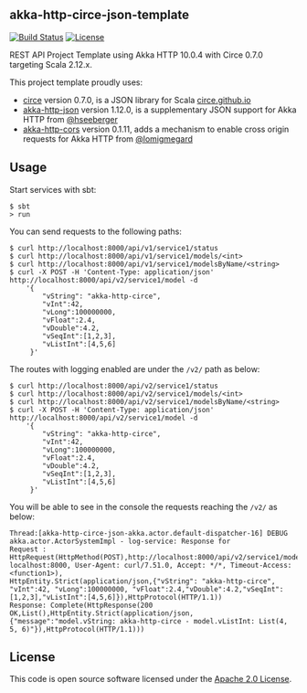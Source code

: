 ## akka-http-circe-json-template

[![Build Status](https://travis-ci.org/vitorsvieira/akka-http-circe-json-template.svg?branch=master)](https://travis-ci.org/vitorsvieira/akka-http-circe-json-template)
[![License](https://img.shields.io/badge/License-Apache%202.0-blue.svg)](https://opensource.org/licenses/Apache-2.0)

REST API Project Template using Akka HTTP 10.0.4 with Circe 0.7.0 targeting Scala 2.12.x.

This project template proudly uses:
 
 * [circe](https://github.com/circe/circe) version 0.7.0, is a JSON library for Scala [circe.github.io](https://circe.github.io/circe/)
 * [akka-http-json](https://github.com/hseeberger/akka-http-json) version 1.12.0, is a supplementary JSON support for Akka HTTP from [@hseeberger](https://github.com/hseeberger)
 * [akka-http-cors](https://github.com/lomigmegard/akka-http-cors) version 0.1.11, adds a mechanism to enable cross origin requests for Akka HTTP from [@lomigmegard](https://github.com/lomigmegard)


## Usage

Start services with sbt:

```
$ sbt
> run
```

You can send requests to the following paths:

```
$ curl http://localhost:8000/api/v1/service1/status
$ curl http://localhost:8000/api/v1/service1/models/<int>
$ curl http://localhost:8000/api/v1/service1/modelsByName/<string>
$ curl -X POST -H 'Content-Type: application/json' http://localhost:8000/api/v2/service1/model -d 
    '{
        "vString": "akka-http-circe",
        "vInt":42, 
        "vLong":100000000,
        "vFloat":2.4,
        "vDouble":4.2,
        "vSeqInt":[1,2,3],
        "vListInt":[4,5,6]
     }'
```

The routes with logging enabled are under the `/v2/` path as below:

```
$ curl http://localhost:8000/api/v2/service1/status
$ curl http://localhost:8000/api/v2/service1/models/<int>
$ curl http://localhost:8000/api/v2/service1/modelsByName/<string>
$ curl -X POST -H 'Content-Type: application/json' http://localhost:8000/api/v2/service1/model -d 
    '{
        "vString": "akka-http-circe",
        "vInt":42, 
        "vLong":100000000,
        "vFloat":2.4,
        "vDouble":4.2,
        "vSeqInt":[1,2,3],
        "vListInt":[4,5,6]
     }'
```

You will be able to see in the console the requests reaching the `/v2/` as below:

```
Thread:[akka-http-circe-json-akka.actor.default-dispatcher-16] DEBUG akka.actor.ActorSystemImpl - log-service: Response for
Request : HttpRequest(HttpMethod(POST),http://localhost:8000/api/v2/service1/model,List(Host: localhost:8000, User-Agent: curl/7.51.0, Accept: */*, Timeout-Access: <function1>),
HttpEntity.Strict(application/json,{"vString": "akka-http-circe", "vInt":42, "vLong":100000000, "vFloat":2.4,"vDouble":4.2,"vSeqInt":[1,2,3],"vListInt":[4,5,6]}),HttpProtocol(HTTP/1.1))
Response: Complete(HttpResponse(200 OK,List(),HttpEntity.Strict(application/json,{"message":"model.vString: akka-http-circe - model.vListInt: List(4, 5, 6)"}),HttpProtocol(HTTP/1.1)))
```

## License ##

This code is open source software licensed under the [Apache 2.0 License](http://www.apache.org/licenses/LICENSE-2.0.html).
